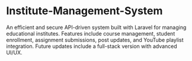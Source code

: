 # Institute-Management-System
An efficient and secure API-driven system built with Laravel for managing educational institutes. Features include course management, student enrollment, assignment submissions, post updates, and YouTube playlist integration. Future updates include a full-stack version with advanced UI/UX.
